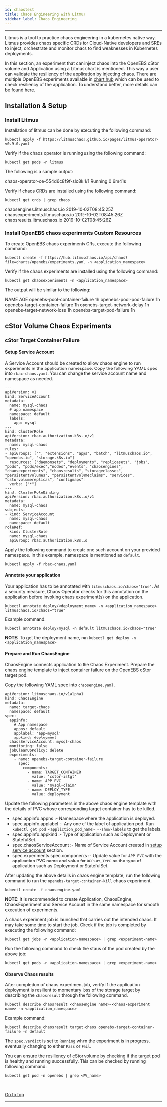 ```yaml
---
id: chaostest
title: Chaos Engineering with Litmus
sidebar_label: Chaos Engineering
---
```


------



Litmus is a tool to practice chaos engineering in a kubernetes native way. Litmus provides chaos specific CRDs for Cloud-Native developers and SREs to inject, orchestrate and monitor chaos to find weaknesses in Kubernetes deployments. 

In this section, an experiment that can inject chaos into the OpenEBS cStor volume and Application using a Litmus chart is mentioned. This way a user can validate the resiliency of the application by injecting chaos. There are multiple OpenEBS experiments available in [chart hub](https://hub.litmuschaos.io/) which can be used to check resiliency of the application. To understand better, more details can be found [here](https://docs.litmuschaos.io/docs/getstarted/).



## Installation & Setup



<h3><a class="anchor" aria-hidden="true" id="install-litmus"></a>Install Litmus</h3>



Installation of litmus can be done by executing the following command:

```
kubectl apply -f https://litmuschaos.github.io/pages/litmus-operator-v0.9.0.yaml
```

Verify if the chaos operator is running using the following command:

```
kubectl get pods -n litmus
```

The following is a sample output:

<div class="co">
chaos-operator-ce-554d6c8f9f-slc8k 1/1 Running 0 6m41s
</div>

Verify if chaos CRDs are installed using the following command:

```
kubectl get crds | grep chaos
```

<div class="co">
chaosengines.litmuschaos.io 2019-10-02T08:45:25Z
chaosexperiments.litmuschaos.io 2019-10-02T08:45:26Z
chaosresults.litmuschaos.io 2019-10-02T08:45:26Z
</div>



<h3><a class="anchor" aria-hidden="true" id="install-openebs-chaos-experiments-crs"></a>Install OpenEBS chaos experiments Custom Resources</h3>



To create OpenEBS chaos experiments CRs, execute the following command:

```
kubectl create -f https://hub.litmuschaos.io/api/chaos?file=charts/openebs/experiments.yaml -n <application_namespace>
```

Verify if the chaos experiments are installed using the following command:

```
kubectl get chaosexperiments -n <application_namespace>
```

The output will be similar to the following:

<div class="co">
NAME                               AGE
openebs-pool-container-failure     1h
openebs-pool-pod-failure           1h
openebs-target-container-failure   1h
openebs-target-network-delay       1h
openebs-target-network-loss        1h
openebs-target-pod-failure         1h
</div>



## cStor Volume Chaos Experiments



<h3><a class="anchor" aria-hidden="true" id="cStor-target-container-failure"></a>cStor Target Container Failure</h3>




<h4><a class="anchor" aria-hidden="true" id="setup-service-account"></a>Setup Service Account</h4>

A Service Account should be created to allow chaos engine to run experiments in the application namespace. Copy the following YAML spec into `rbac-chaos.yaml`. You can change the service account name and namespace as needed.

```
---
apiVersion: v1
kind: ServiceAccount
metadata:
  name: mysql-chaos
  # app namespace
  namespace: default   
  labels:
    app: mysql
---
kind: ClusterRole
apiVersion: rbac.authorization.k8s.io/v1
metadata:
  name: mysql-chaos
rules:
- apiGroups: ["", "extensions", "apps", "batch", "litmuschaos.io", "openebs.io", "storage.k8s.io"]
  resources: ["daemonsets", "deployments", "replicasets", "jobs", "pods", "pods/exec","nodes","events", "chaosengines", "chaosexperiments", "chaosresults", "storageclasses", "persistentvolumes", "persistentvolumeclaims", "services", "cstorvolumereplicas", "configmaps"]
  verbs: ["*"] 
---
kind: ClusterRoleBinding
apiVersion: rbac.authorization.k8s.io/v1
metadata:
  name: mysql-chaos
subjects:
- kind: ServiceAccount
  name: mysql-chaos
  namespace: default 
roleRef:
  kind: ClusterRole
  name: mysql-chaos
  apiGroup: rbac.authorization.k8s.io
```

Apply the following command  to create one such account on your provided namespace. In this example, namespace is mentioned as `default`.

```
kubectl apply -f rbac-chaos.yaml 
```



<h4><a class="anchor" aria-hidden="true" id="annotate-application"></a>Annotate your application</h4>

Your application has to be annotated with `litmuschaos.io/chaos="true"`. As a security measure, Chaos Operator checks for this annotation on the application before invoking chaos experiment(s) on the application.

```
kubectl annotate deploy/<deployment_name> -n <application_namespace> litmuschaos.io/chaos="true"
```

Example command:

```
kubectl annotate deploy/mysql -n default litmuschaos.io/chaos="true" 
```

**NOTE:** To get the deployment name, run `kubectl get deploy -n <application_namespace>`



<h4><a class="anchor" aria-hidden="true" id="prepare-and-run-chaos-engine-cstor-target-container-failure"></a>Prepare and Run ChaosEngine</h4>

ChaosEngine connects application to the Chaos Experiment. Prepare the chaos engine template to inject container failure on the OpenEBS cStor target pod. 

Copy the following YAML spec into `chaosengine.yaml`.

```
apiVersion: litmuschaos.io/v1alpha1
kind: ChaosEngine
metadata:
  name: target-chaos
  namespace: default 
spec:
  appinfo:
    # App namespace
    appns: default 
    applabel: 'app=mysql'
    appkind: deployment
  chaosServiceAccount: mysql-chaos
  monitoring: false
  jobCleanUpPolicy: delete
  experiments:
    - name: openebs-target-container-failure
      spec:
        components:
          - name: TARGET_CONTAINER
            value: 'cstor-istgt'
          - name: APP_PVC
            value: 'mysql-claim'    
          - name: DEPLOY_TYPE
            value: deployment     
```

Update the following parameters in the above chaos engine template with the details of PVC whose corresponding target container has to be killed.

- spec.appinfo.appns :- Namespace where the application is deployed.
- spec.appinfo.applabel :- Any one of the label of application pod. Run `kubectl get pod <appliction_pod_name> --show-labels` to get the labels.
- spec.appinfo.appkind :- Type of application such as Deployment or StatefulSet.
- spec.chaosServiceAccount :- Name of Service Account created in [setup service account](#setup-service-account) section.
- spec.experiments.spec.components :- Update value for `APP_PVC` with the application PVC name and value for `DEPLOY_TYPE` as the type of application such as Deployment or StatefulSet.

 
After updating the above details in chaos engine template, run the following command to run the `openebs-target-container-kill` chaos experiment.

```
kubectl create -f chaosengine.yaml
```

**NOTE**: It is recommended to create Application, ChaosEngine, ChaosExperiment and Service Account in the same namespace for smooth execution of experiments.

A chaos experiment job is launched that carries out the intended chaos. It may take some time to start the job. Check if the job is completed by executing the following command:

```
kubectl get jobs -n <application-namespace> | grep <experiment-name>
```

Run the following command to check the staus of the pod created by the above job:

```
kubectl get pods -n <application-namespace> | grep <experiment-name>
```



<h4><a class="anchor" aria-hidden="true" id="observe-chaos-results"></a>Observe Chaos results</h4>

After completion of chaos experiment job, verify if the application deployment is resilient to momentary loss of the storage target by describing the `chaosresult` through the following command. 

```
kubectl describe chaosresult <chaosengine name>-<chaos-experiment name> -n <application_namespace>
```

Example command:

```
kubectl describe chaosresult target-chaos openebs-target-container-failure -n default
```

The `spec.verdict` is set to `Running` when the experiment is in progress, eventually changing to either `Pass` or `Fail`.

You can ensure the resiliency of cStor volume by checking if the target pod is healthy and running successfully. This can be checked by running following command:

```
kubectl get pod -n openebs | grep <PV_name>
```

</br>

<a href="#top">Go to top</a>

<hr>



<!-- Hotjar Tracking Code for https://docs.openebs.io -->

<script>
   (function(h,o,t,j,a,r){
       h.hj=h.hj||function(){(h.hj.q=h.hj.q||[]).push(arguments)};
       h._hjSettings={hjid:785693,hjsv:6};
       a=o.getElementsByTagName('head')[0];
       r=o.createElement('script');r.async=1;
       r.src=t+h._hjSettings.hjid+j+h._hjSettings.hjsv;
       a.appendChild(r);
   })(window,document,'https://static.hotjar.com/c/hotjar-','.js?sv=');
</script>

<!-- Global site tag (gtag.js) - Google Analytics -->
<script async src="https://www.googletagmanager.com/gtag/js?id=UA-92076314-12"></script>
<script>
  window.dataLayer = window.dataLayer || [];
  function gtag(){dataLayer.push(arguments);}
  gtag('js', new Date());

  gtag('config', 'UA-92076314-12');
</script>
